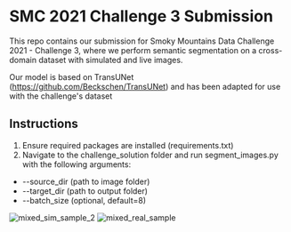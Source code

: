 # SMC 2021 Challenge 3 Submission
 This repo contains our submission for Smoky Mountains Data Challenge 2021 - Challenge 3, where we perform semantic segmentation on a cross-domain dataset with simulated and live
 images.
 
Our model is based on TransUNet (https://github.com/Beckschen/TransUNet) and has been adapted for use with the challenge's dataset

## Instructions
1. Ensure required packages are installed (requirements.txt)
2. Navigate to the challenge_solution folder and run segment_images.py with the following arguments:
- --source_dir (path to image folder)
- --target_dir (path to output folder)
- --batch_size (optional, default=8)

![mixed_sim_sample_2](https://user-images.githubusercontent.com/71860925/129434954-836f9ca9-89d9-4b3f-b0c1-4a7187cd6914.png)
![mixed_real_sample](https://user-images.githubusercontent.com/71860925/129434965-fd179c6c-9358-42e2-91cf-21ab5a0402ec.png)
